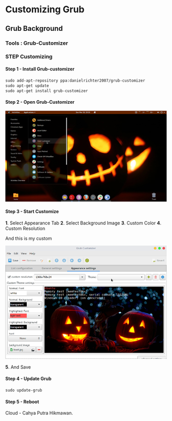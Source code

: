 # Customizing Grub

## Grub Background

### Tools : Grub-Customizer

### STEP Customizing

#### **Step 1** - Install Grub-customizer

    sudo add-apt-repository ppa:danielrichter2007/grub-customizer
    sudo apt-get update
    sudo apt-get install grub-customizer

#### **Step 2** - Open Grub-Customizer

![](assets/1.png)

#### **Step 3** - Start Customize

**1**. Select Appearance Tab
**2**. Select Background Image
**3**. Custom Color
**4**. Custom Resolution

And this is my custom

![](assets/2.png)

**5**. And Save

#### **Step 4** - Update Grub

    sudo update-grub

#### **Step 5** - Reboot

Cloud - Cahya Putra Hikmawan.